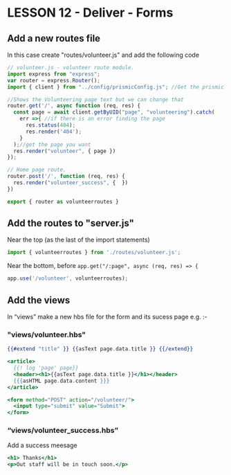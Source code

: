 # LESSON 12 - Deliver - Forms


## Add a new routes file

In this case create "routes/volunteer.js" and add the following code

```javascript
// volunteer.js - volunteer route module.
import express from "express";
var router = express.Router();
import { client } from "../config/prismicConfig.js"; //Get the prismic client

//Shows the Volunteering page text but we can change that
router.get('/', async function (req, res) {
  const page = await client.getByUID("page", "volunteering").catch(
    err =>{ //if there is an error finding the page
      res.status(404);
      res.render('404');  
    }
  );//get the page you want
  res.render("volunteer", { page })
});

// Home page route.
router.post('/', function (req, res) {
  res.render("volunteer_success", {  })
})

export { router as volunteerroutes }

```


## Add the routes to "server.js"

Near the top (as the last of the import statements)

```javascript
import { volunteerroutes } from './routes/volunteer.js'; 
```

Near the bottom, before 
`app.get("/:page", async (req, res) => {`

```javascript
app.use('/volunteer', volunteerroutes);
```


## Add the views

In “views” make a new hbs file for the form and its sucess page  e.g. :-

### "views/volunteer.hbs"

```handlebars
{{#extend "title" }} {{asText page.data.title }} {{/extend}} 

<article>
  {{! log 'page' page}}
  <header><h1>{{asText page.data.title }}</h1></header>
  {{{asHTML page.data.content }}}
</article>

<form method="POST" action="/volunteer/">
  <input type="submit" value="Submit">
</form>
```

###  “views/volunteer_success.hbs”
Add a success meesage

```handlebars
<h1> Thanks</h1>
<p>Out staff will be in touch soon.</p>

```